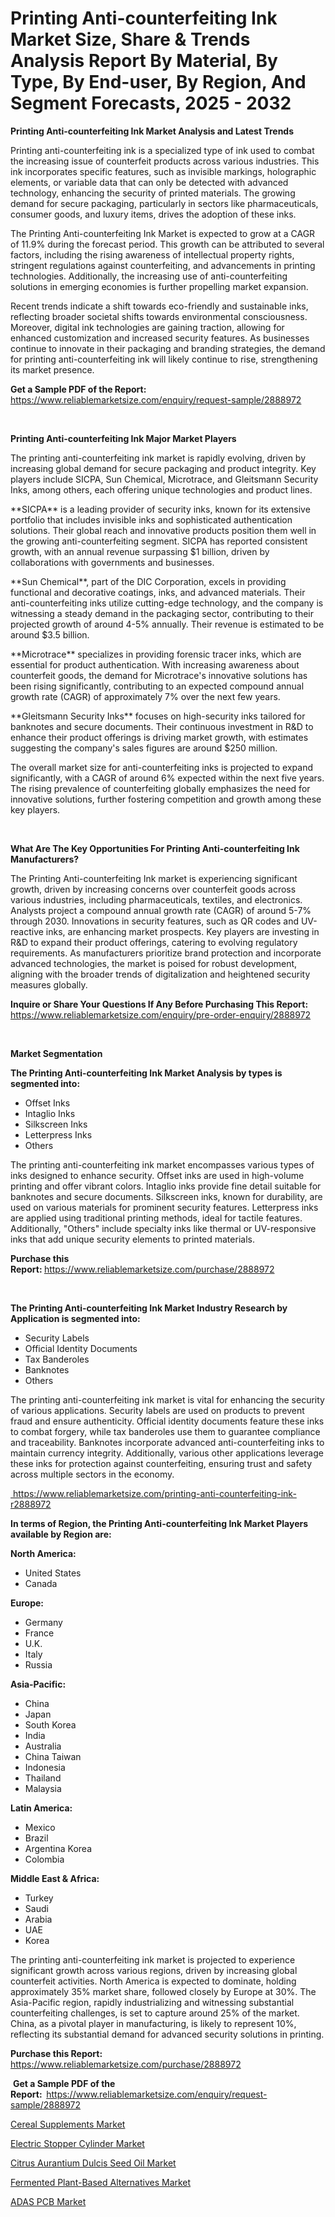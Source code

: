 <p><h1>Printing Anti-counterfeiting Ink Market Size, Share & Trends Analysis Report By Material, By Type, By End-user, By Region, And Segment Forecasts, 2025 - 2032</h1></p><p><strong>Printing Anti-counterfeiting Ink Market Analysis and Latest Trends</strong></p>
<p><p>Printing anti-counterfeiting ink is a specialized type of ink used to combat the increasing issue of counterfeit products across various industries. This ink incorporates specific features, such as invisible markings, holographic elements, or variable data that can only be detected with advanced technology, enhancing the security of printed materials. The growing demand for secure packaging, particularly in sectors like pharmaceuticals, consumer goods, and luxury items, drives the adoption of these inks.</p><p>The Printing Anti-counterfeiting Ink Market is expected to grow at a CAGR of 11.9% during the forecast period. This growth can be attributed to several factors, including the rising awareness of intellectual property rights, stringent regulations against counterfeiting, and advancements in printing technologies. Additionally, the increasing use of anti-counterfeiting solutions in emerging economies is further propelling market expansion. </p><p>Recent trends indicate a shift towards eco-friendly and sustainable inks, reflecting broader societal shifts towards environmental consciousness. Moreover, digital ink technologies are gaining traction, allowing for enhanced customization and increased security features. As businesses continue to innovate in their packaging and branding strategies, the demand for printing anti-counterfeiting ink will likely continue to rise, strengthening its market presence.</p></p>
<p><strong>Get a Sample PDF of the Report:&nbsp;</strong> <a href="https://www.reliablemarketsize.com/enquiry/request-sample/2888972?utm_campaign=2640&utm_medium=2&utm_source=Github&utm_content=ia&utm_term=14032025&utm_id=printing-anti-counterfeiting-ink">https://www.reliablemarketsize.com/enquiry/request-sample/2888972</a></p>
<p>&nbsp;</p>
<p><strong>Printing Anti-counterfeiting Ink Major Market Players</strong></p>
<p><p>The printing anti-counterfeiting ink market is rapidly evolving, driven by increasing global demand for secure packaging and product integrity. Key players include SICPA, Sun Chemical, Microtrace, and Gleitsmann Security Inks, among others, each offering unique technologies and product lines.</p><p>**SICPA** is a leading provider of security inks, known for its extensive portfolio that includes invisible inks and sophisticated authentication solutions. Their global reach and innovative products position them well in the growing anti-counterfeiting segment. SICPA has reported consistent growth, with an annual revenue surpassing $1 billion, driven by collaborations with governments and businesses.</p><p>**Sun Chemical**, part of the DIC Corporation, excels in providing functional and decorative coatings, inks, and advanced materials. Their anti-counterfeiting inks utilize cutting-edge technology, and the company is witnessing a steady demand in the packaging sector, contributing to their projected growth of around 4-5% annually. Their revenue is estimated to be around $3.5 billion.</p><p>**Microtrace** specializes in providing forensic tracer inks, which are essential for product authentication. With increasing awareness about counterfeit goods, the demand for Microtrace's innovative solutions has been rising significantly, contributing to an expected compound annual growth rate (CAGR) of approximately 7% over the next few years.</p><p>**Gleitsmann Security Inks** focuses on high-security inks tailored for banknotes and secure documents. Their continuous investment in R&D to enhance their product offerings is driving market growth, with estimates suggesting the company's sales figures are around $250 million.</p><p>The overall market size for anti-counterfeiting inks is projected to expand significantly, with a CAGR of around 6% expected within the next five years. The rising prevalence of counterfeiting globally emphasizes the need for innovative solutions, further fostering competition and growth among these key players.</p></p>
<p>&nbsp;</p>
<p><strong>What Are The Key Opportunities For Printing Anti-counterfeiting Ink Manufacturers?</strong></p>
<p><p>The Printing Anti-counterfeiting Ink market is experiencing significant growth, driven by increasing concerns over counterfeit goods across various industries, including pharmaceuticals, textiles, and electronics. Analysts project a compound annual growth rate (CAGR) of around 5-7% through 2030. Innovations in security features, such as QR codes and UV-reactive inks, are enhancing market prospects. Key players are investing in R&D to expand their product offerings, catering to evolving regulatory requirements. As manufacturers prioritize brand protection and incorporate advanced technologies, the market is poised for robust development, aligning with the broader trends of digitalization and heightened security measures globally.</p></p>
<p><strong>Inquire or Share Your Questions If Any Before Purchasing This Report:</strong> <a href="https://www.reliablemarketsize.com/enquiry/pre-order-enquiry/2888972?utm_campaign=2640&utm_medium=2&utm_source=Github&utm_content=ia&utm_term=14032025&utm_id=printing-anti-counterfeiting-ink">https://www.reliablemarketsize.com/enquiry/pre-order-enquiry/2888972</a></p>
<p>&nbsp;</p>
<p><strong>Market Segmentation</strong></p>
<p><strong>The Printing Anti-counterfeiting Ink Market Analysis by types is segmented into:</strong></p>
<p><ul><li>Offset Inks</li><li>Intaglio Inks</li><li>Silkscreen Inks</li><li>Letterpress Inks</li><li>Others</li></ul></p>
<p><p>The printing anti-counterfeiting ink market encompasses various types of inks designed to enhance security. Offset inks are used in high-volume printing and offer vibrant colors. Intaglio inks provide fine detail suitable for banknotes and secure documents. Silkscreen inks, known for durability, are used on various materials for prominent security features. Letterpress inks are applied using traditional printing methods, ideal for tactile features. Additionally, "Others" include specialty inks like thermal or UV-responsive inks that add unique security elements to printed materials.</p></p>
<p><strong>Purchase this Report:&nbsp;</strong><a href="https://www.reliablemarketsize.com/purchase/2888972?utm_campaign=2640&utm_medium=2&utm_source=Github&utm_content=ia&utm_term=14032025&utm_id=printing-anti-counterfeiting-ink">https://www.reliablemarketsize.com/purchase/2888972</a></p>
<p>&nbsp;</p>
<p><strong>The Printing Anti-counterfeiting Ink Market Industry Research by Application is segmented into:</strong></p>
<p><ul><li>Security Labels</li><li>Official Identity Documents</li><li>Tax Banderoles</li><li>Banknotes</li><li>Others</li></ul></p>
<p><p>The printing anti-counterfeiting ink market is vital for enhancing the security of various applications. Security labels are used on products to prevent fraud and ensure authenticity. Official identity documents feature these inks to combat forgery, while tax banderoles use them to guarantee compliance and traceability. Banknotes incorporate advanced anti-counterfeiting inks to maintain currency integrity. Additionally, various other applications leverage these inks for protection against counterfeiting, ensuring trust and safety across multiple sectors in the economy.</p></p>
<p><a href="https://www.reliablemarketsize.com/printing-anti-counterfeiting-ink-r2888972?utm_campaign=2640&utm_medium=2&utm_source=Github&utm_content=ia&utm_term=14032025&utm_id=printing-anti-counterfeiting-ink">&nbsp;https://www.reliablemarketsize.com/printing-anti-counterfeiting-ink-r2888972</a></p>
<p><strong>In terms of Region, the Printing Anti-counterfeiting Ink Market Players available by Region are:</strong></p>
<p>
    <p> <strong> North America: </strong>
        <ul>
            <li>United States</li>
            <li>Canada</li>
        </ul>
        </p> 
    <p> <strong> Europe: </strong>
        <ul>
            <li>Germany</li>
            <li>France</li>
            <li>U.K.</li>
            <li>Italy</li>
            <li>Russia</li>
        </ul>
        </p> 
    <p> <strong> Asia-Pacific: </strong>
        <ul>
            <li>China</li>
            <li>Japan</li>
            <li>South Korea</li>
            <li>India</li>
            <li>Australia</li>
            <li>China Taiwan</li>
            <li>Indonesia</li>
            <li>Thailand</li>
            <li>Malaysia</li>
        </ul>
        </p> 
    <p> <strong> Latin America: </strong>
        <ul>
            <li>Mexico</li>
            <li>Brazil</li>
            <li>Argentina Korea</li>
            <li>Colombia</li>
        </ul>
        </p> 
    <p> <strong> Middle East & Africa: </strong>
        <ul>
            <li>Turkey</li>
            <li>Saudi</li>
            <li>Arabia</li>
            <li>UAE</li>
            <li>Korea</li>
        </ul>
    </p>
    </p>
<p><p>The printing anti-counterfeiting ink market is projected to experience significant growth across various regions, driven by increasing global counterfeit activities. North America is expected to dominate, holding approximately 35% market share, followed closely by Europe at 30%. The Asia-Pacific region, rapidly industrializing and witnessing substantial counterfeiting challenges, is set to capture around 25% of the market. China, as a pivotal player in manufacturing, is likely to represent 10%, reflecting its substantial demand for advanced security solutions in printing.</p></p>
<p><strong>Purchase this Report: </strong><a href="https://www.reliablemarketsize.com/purchase/2888972?utm_campaign=2640&utm_medium=2&utm_source=Github&utm_content=ia&utm_term=14032025&utm_id=printing-anti-counterfeiting-ink">https://www.reliablemarketsize.com/purchase/2888972</a></p>
<p>&nbsp;<strong>Get a Sample PDF of the Report:&nbsp;&nbsp;</strong><a href="https://www.reliablemarketsize.com/enquiry/request-sample/2888972?utm_campaign=2640&utm_medium=2&utm_source=Github&utm_content=ia&utm_term=14032025&utm_id=printing-anti-counterfeiting-ink">https://www.reliablemarketsize.com/enquiry/request-sample/2888972</a></p>
<p><strong></strong></p>
<p><p><a href="https://www.linkedin.com/pulse/comprehending-rapid-growth-global-cereal-supplements-market-fudue?utm_campaign=2640&utm_medium=2&utm_source=Github&utm_content=ia&utm_term=14032025&utm_id=printing-anti-counterfeiting-ink">Cereal Supplements Market</a></p><p><a href="https://github.com/diosohusch6x/Market-Research-Report-List-1/blob/main/electric-stopper-cylinder-market.md?utm_campaign=2640&utm_medium=2&utm_source=Github&utm_content=ia&utm_term=14032025&utm_id=printing-anti-counterfeiting-ink">Electric Stopper Cylinder Market</a></p><p><a href="https://www.linkedin.com/pulse/examining-citrus-aurantium-dulcis-seed-oil-market-growth-ohmue?utm_campaign=2640&utm_medium=2&utm_source=Github&utm_content=ia&utm_term=14032025&utm_id=printing-anti-counterfeiting-ink">Citrus Aurantium Dulcis Seed Oil Market</a></p><p><a href="https://www.linkedin.com/pulse/pulse-fermented-plant-based-alternatives-rhythms-change-wjzqe?utm_campaign=2640&utm_medium=2&utm_source=Github&utm_content=ia&utm_term=14032025&utm_id=printing-anti-counterfeiting-ink">Fermented Plant-Based Alternatives Market</a></p><p><a href="https://github.com/oduorsarath9/Market-Research-Report-List-1/blob/main/adas-pcb-market.md?utm_campaign=2640&utm_medium=2&utm_source=Github&utm_content=ia&utm_term=14032025&utm_id=printing-anti-counterfeiting-ink">ADAS PCB Market</a></p></p>